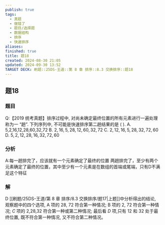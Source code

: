 ```yaml
---
publish: true
tags:
  - 真题
  - 做错了
  - 题目/选择题
  - 数据结构
  - 排序
  - 快速排序
aliases: 
finished: true
title: 题18
created: 2024-08-30 21:05
updated: 2024-09-30 13:52
TARGET DECK: 刷题::25DS-王道::第 8 章 排序::8.3 交换排序::题18
---
```

## 题18
### 题目
Q:【2019 统考真题】排序过程中, 对尚未确定最终位置的所有元素进行一遍处理称为一 “趟”. 下列序列中, 不可能是快速排序第二趟结果的是 ( ).
A. 5,2,16,12,28,60,32,72 
B. $2,{16},5,{28},{12},{60},{32},{72}$
C. $2,{12},{16},5,{28},{32},{72},{60}$ 
D. $5,2,{12},{28},{16},{32},{72},{60}$
### 分析
A:每一趟排完了，应该就有一个元素确定了最终的位置
两趟排完了，至少有两个元素确定了最终的位置，其中至少有一个元素是在数组的首端或尾端，只有D不满足这个特征
### 解
D
[[刷题/25DS-王道/第 8 章 排序/8.3 交换排序/题17|上题]]中分析得出的结论, 观察题中的四个选项, A 项的 28, 72 符合第一种情况;
B 项的 2, 72 符合第一种情况;
$C$ 项的 2,28,32 符合第一种或第二种情况; 最后看 $D$ 项,只有 12 和 32 处于最终位置, 既不符合第一种情况, 又不符合第二种情况。


